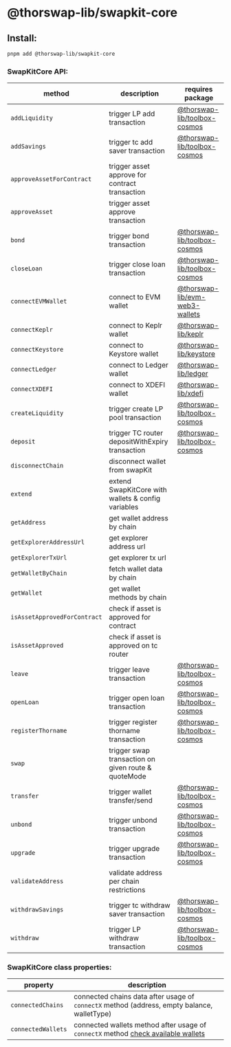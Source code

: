 # @thorswap-lib/swapkit-core

## Install:

```bash
pnpm add @thorswap-lib/swapkit-core
```

### SwapKitCore API:

| method                       | description                                         | requires package                                              |
| ---------------------------- | --------------------------------------------------- | ------------------------------------------------------------- |
| `addLiquidity`               | trigger LP add transaction                          | [@thorswap-lib/toolbox-cosmos](../toolboxes/toolbox-cosmos)   |
| `addSavings`                 | trigger tc add saver transaction                    | [@thorswap-lib/toolbox-cosmos](../toolboxes/toolbox-cosmos)   |
| `approveAssetForContract`    | trigger asset approve for contract transaction      |                                                               |
| `approveAsset`               | trigger asset approve transaction                   |                                                               |
| `bond`                       | trigger bond transaction                            | [@thorswap-lib/toolbox-cosmos](../toolboxes/toolbox-cosmos)   |
| `closeLoan`                  | trigger close loan transaction                      | [@thorswap-lib/toolbox-cosmos](../toolboxes/toolbox-cosmos)   |
| `connectEVMWallet`           | connect to EVM wallet                               | [@thorswap-lib/evm-web3-wallets](../wallets/evm-web3-wallets) |
| `connectKeplr`               | connect to Keplr wallet                             | [@thorswap-lib/keplr](../wallets/keplr)                       |
| `connectKeystore`            | connect to Keystore wallet                          | [@thorswap-lib/keystore](../wallets/keystore)                 |
| `connectLedger`              | connect to Ledger wallet                            | [@thorswap-lib/ledger](../wallets/ledger)                     |
| `connectXDEFI`               | connect to XDEFI wallet                             | [@thorswap-lib/xdefi](../wallets/xdefi)                       |
| `createLiquidity`            | trigger create LP pool transaction                  | [@thorswap-lib/toolbox-cosmos](../toolboxes/toolbox-cosmos)   |
| `deposit`                    | trigger TC router depositWithExpiry transaction     | [@thorswap-lib/toolbox-cosmos](../toolboxes/toolbox-cosmos)   |
| `disconnectChain`            | disconnect wallet from swapKit                      |                                                               |
| `extend`                     | extend SwapKitCore with wallets & config variables  |                                                               |
| `getAddress`                 | get wallet address by chain                         |                                                               |
| `getExplorerAddressUrl`      | get explorer address url                            |                                                               |
| `getExplorerTxUrl`           | get explorer tx url                                 |                                                               |
| `getWalletByChain`           | fetch wallet data by chain                          |                                                               |
| `getWallet`                  | get wallet methods by chain                         |                                                               |
| `isAssetApprovedForContract` | check if asset is approved for contract             |                                                               |
| `isAssetApproved`            | check if asset is approved on tc router             |                                                               |
| `leave`                      | trigger leave transaction                           | [@thorswap-lib/toolbox-cosmos](../toolboxes/toolbox-cosmos)   |
| `openLoan`                   | trigger open loan transaction                       | [@thorswap-lib/toolbox-cosmos](../toolboxes/toolbox-cosmos)   |
| `registerThorname`           | trigger register thorname transaction               | [@thorswap-lib/toolbox-cosmos](../toolboxes/toolbox-cosmos)   |
| `swap`                       | trigger swap transaction on given route & quoteMode |                                                               |
| `transfer`                   | trigger wallet transfer/send                        | [@thorswap-lib/toolbox-cosmos](../toolboxes/toolbox-cosmos)   |
| `unbond`                     | trigger unbond transaction                          | [@thorswap-lib/toolbox-cosmos](../toolboxes/toolbox-cosmos)   |
| `upgrade`                    | trigger upgrade transaction                         | [@thorswap-lib/toolbox-cosmos](../toolboxes/toolbox-cosmos)   |
| `validateAddress`            | validate address per chain restrictions             |                                                               |
| `withdrawSavings`            | trigger tc withdraw saver transaction               | [@thorswap-lib/toolbox-cosmos](../toolboxes/toolbox-cosmos)   |
| `withdraw`                   | trigger LP withdraw transaction                     | [@thorswap-lib/toolbox-cosmos](../toolboxes/toolbox-cosmos)   |

### SwapKitCore class properties:

| property           | description                                                                                          |
| ------------------ | ---------------------------------------------------------------------------------------------------- |
| `connectedChains`  | connected chains data after usage of `connectX` method (address, empty balance, walletType)          |
| `connectedWallets` | connected wallets method after usage of `connectX` method [check available wallets](../../#packages) |
